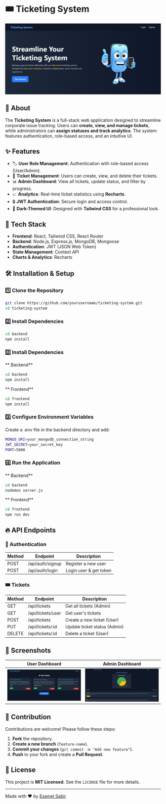 # 🎟️ Ticketing System

![Ticketing System](frontend/public/thicketing_system.PNG)

## 📌 About
The **Ticketing System** is a full-stack web application designed to streamline corporate issue tracking. Users can **create, view, and manage tickets**, while administrators can **assign statuses and track analytics**. The system features authentication, role-based access, and an intuitive UI.

## ✨ Features
- 🏷️ **User Role Management**: Authentication with role-based access (User/Admin).
- 📝 **Ticket Management**: Users can create, view, and delete their tickets.
- 📊 **Admin Dashboard**: View all tickets, update status, and filter by progress.
- 📈 **Analytics**: Real-time ticket statistics using **Recharts**.
- 🔒 **JWT Authentication**: Secure login and access control.
- 🎨 **Dark-Themed UI**: Designed with **Tailwind CSS** for a professional look.

## 🚀 Tech Stack
- **Frontend**: React, Tailwind CSS, React Router
- **Backend**: Node.js, Express.js, MongoDB, Mongoose
- **Authentication**: JWT (JSON Web Token)
- **State Management**: Context API
- **Charts & Analytics**: Recharts

## 🛠️ Installation & Setup
### 1️⃣ Clone the Repository
```sh
git clone https://github.com/yourusername/ticketing-system.git
cd ticketing-system
```
### 2️⃣ Install Dependencies
```sh
cd backend
npm install
```
### 2️⃣ Install Dependencies
** Backend**
```sh
cd backend
npm install
```
** Frontend**
```sh
cd frontend
npm install
```
### 3️⃣ Configure Environment Variables
Create a .env file in the backend directory and add:
```sh
MONGO_URI=your_mongodb_connection_string
JWT_SECRET=your_secret_key
PORT=5000
```
### 4️⃣ Run the Application
** Backend**
```sh
cd backend
nodemon server.js
```
** Frontend**
```sh
cd frontend
npm run dev
```
## 🔥 API Endpoints

### 🔑 Authentication
| Method | Endpoint           | Description           |
|--------|-------------------|----------------------|
| POST   | /api/auth/signup  | Register a new user  |
| POST   | /api/auth/login   | Login user & get token |

### 🎟️ Tickets
| Method | Endpoint               | Description                         |
|--------|------------------------|-------------------------------------|
| GET    | /api/tickets           | Get all tickets (Admin)            |
| GET    | /api/tickets/user       | Get user's tickets                 |
| POST   | /api/tickets           | Create a new ticket (User)         |
| PUT    | /api/tickets/:id       | Update ticket status (Admin)       |
| DELETE | /api/tickets/:id       | Delete a ticket (User)             |

## 🎨 Screenshots
| User Dashboard | Admin Dashboard |
|---------------|----------------|
| ![User Dashboard](frontend/public/user_dashboard.PNG) | ![Admin Dashboard](frontend/public/admin.PNG) |

## 🤝 Contribution
Contributions are welcome! Please follow these steps:
1. **Fork** the repository.
2. **Create a new branch** (`feature-name`).
3. **Commit your changes** (`git commit -m "Add new feature"`).
4. **Push** to your fork and create a **Pull Request**.

## 📝 License
This project is **MIT Licensed**. See the `LICENSE` file for more details.

---
Made with ❤️ by [Esamel Sabir](https://github.com/Esam-jr)



